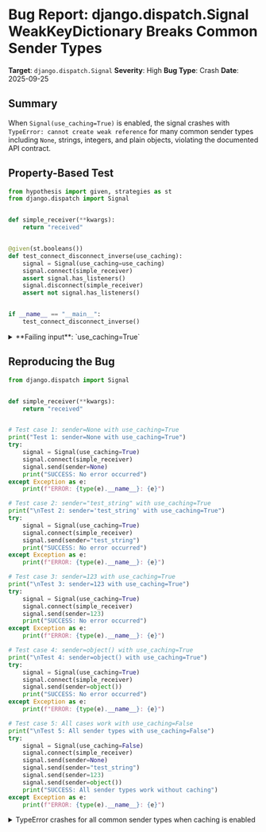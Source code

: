 # Bug Report: django.dispatch.Signal WeakKeyDictionary Breaks Common Sender Types

**Target**: `django.dispatch.Signal`
**Severity**: High
**Bug Type**: Crash
**Date**: 2025-09-25

## Summary

When `Signal(use_caching=True)` is enabled, the signal crashes with `TypeError: cannot create weak reference` for many common sender types including `None`, strings, integers, and plain objects, violating the documented API contract.

## Property-Based Test

```python
from hypothesis import given, strategies as st
from django.dispatch import Signal


def simple_receiver(**kwargs):
    return "received"


@given(st.booleans())
def test_connect_disconnect_inverse(use_caching):
    signal = Signal(use_caching=use_caching)
    signal.connect(simple_receiver)
    assert signal.has_listeners()
    signal.disconnect(simple_receiver)
    assert not signal.has_listeners()


if __name__ == "__main__":
    test_connect_disconnect_inverse()
```

<details>

<summary>
**Failing input**: `use_caching=True`
</summary>
```
Traceback (most recent call last):
  File "/home/npc/pbt/agentic-pbt/worker_/57/hypo.py", line 19, in <module>
    test_connect_disconnect_inverse()
    ~~~~~~~~~~~~~~~~~~~~~~~~~~~~~~~^^
  File "/home/npc/pbt/agentic-pbt/worker_/57/hypo.py", line 10, in test_connect_disconnect_inverse
    def test_connect_disconnect_inverse(use_caching):
                   ^^^
  File "/home/npc/miniconda/lib/python3.13/site-packages/hypothesis/core.py", line 2124, in wrapped_test
    raise the_error_hypothesis_found
  File "/home/npc/pbt/agentic-pbt/worker_/57/hypo.py", line 13, in test_connect_disconnect_inverse
    assert signal.has_listeners()
           ~~~~~~~~~~~~~~~~~~~~^^
  File "/home/npc/miniconda/lib/python3.13/site-packages/django/dispatch/dispatcher.py", line 156, in has_listeners
    sync_receivers, async_receivers = self._live_receivers(sender)
                                      ~~~~~~~~~~~~~~~~~~~~^^^^^^^^
  File "/home/npc/miniconda/lib/python3.13/site-packages/django/dispatch/dispatcher.py", line 425, in _live_receivers
    receivers = self.sender_receivers_cache.get(sender)
  File "/home/npc/miniconda/lib/python3.13/weakref.py", line 452, in get
    return self.data.get(ref(key),default)
                         ~~~^^^^^
TypeError: cannot create weak reference to 'NoneType' object
Falsifying example: test_connect_disconnect_inverse(
    use_caching=True,
)
```
</details>

## Reproducing the Bug

```python
from django.dispatch import Signal


def simple_receiver(**kwargs):
    return "received"


# Test case 1: sender=None with use_caching=True
print("Test 1: sender=None with use_caching=True")
try:
    signal = Signal(use_caching=True)
    signal.connect(simple_receiver)
    signal.send(sender=None)
    print("SUCCESS: No error occurred")
except Exception as e:
    print(f"ERROR: {type(e).__name__}: {e}")

# Test case 2: sender="test_string" with use_caching=True
print("\nTest 2: sender='test_string' with use_caching=True")
try:
    signal = Signal(use_caching=True)
    signal.connect(simple_receiver)
    signal.send(sender="test_string")
    print("SUCCESS: No error occurred")
except Exception as e:
    print(f"ERROR: {type(e).__name__}: {e}")

# Test case 3: sender=123 with use_caching=True
print("\nTest 3: sender=123 with use_caching=True")
try:
    signal = Signal(use_caching=True)
    signal.connect(simple_receiver)
    signal.send(sender=123)
    print("SUCCESS: No error occurred")
except Exception as e:
    print(f"ERROR: {type(e).__name__}: {e}")

# Test case 4: sender=object() with use_caching=True
print("\nTest 4: sender=object() with use_caching=True")
try:
    signal = Signal(use_caching=True)
    signal.connect(simple_receiver)
    signal.send(sender=object())
    print("SUCCESS: No error occurred")
except Exception as e:
    print(f"ERROR: {type(e).__name__}: {e}")

# Test case 5: All cases work with use_caching=False
print("\nTest 5: All sender types with use_caching=False")
try:
    signal = Signal(use_caching=False)
    signal.connect(simple_receiver)
    signal.send(sender=None)
    signal.send(sender="test_string")
    signal.send(sender=123)
    signal.send(sender=object())
    print("SUCCESS: All sender types work without caching")
except Exception as e:
    print(f"ERROR: {type(e).__name__}: {e}")
```

<details>

<summary>
TypeError crashes for all common sender types when caching is enabled
</summary>
```
Test 1: sender=None with use_caching=True
ERROR: TypeError: cannot create weak reference to 'NoneType' object

Test 2: sender='test_string' with use_caching=True
ERROR: TypeError: cannot create weak reference to 'str' object

Test 3: sender=123 with use_caching=True
ERROR: TypeError: cannot create weak reference to 'int' object

Test 4: sender=object() with use_caching=True
ERROR: TypeError: cannot create weak reference to 'object' object

Test 5: All sender types with use_caching=False
SUCCESS: All sender types work without caching
```
</details>

## Why This Is A Bug

This bug violates Django's documented API contract in multiple critical ways:

1. **Explicit Documentation Violation**: The `connect()` method's docstring at line 69-71 of `dispatcher.py` explicitly states:
   > "sender: The sender to which the receiver should respond. Must either be a Python object, or None to receive events from any sender."

   The phrase "Python object" is inclusive and doesn't restrict to weak-referenceable objects. More importantly, `sender=None` is specifically documented as a valid and important use case for receiving events from any sender.

2. **Breaking Core Functionality**: The ability to use `sender=None` is fundamental to Django's signal system. It's the standard way to create receivers that listen to all senders, which is a common pattern in Django applications.

3. **Unexpected API Change**: The `use_caching` parameter is presented as a performance optimization without any documented restrictions. Users reasonably expect it to be a transparent optimization that doesn't change which inputs are valid.

4. **Common Type Failures**: The bug affects not just `None`, but also strings, integers, and plain object instances - all reasonable sender types that developers might use in their applications.

5. **Silent Contract Change**: Nothing in the Signal constructor or its documentation warns that enabling caching restricts sender types. This creates a hidden pitfall where code that works fine without caching suddenly crashes when caching is enabled.

## Relevant Context

The root cause is in `dispatcher.py:47`:
```python
self.sender_receivers_cache = weakref.WeakKeyDictionary() if use_caching else {}
```

`WeakKeyDictionary` requires all keys to support weak references. Python's built-in types like `None`, `str`, `int`, `float`, `tuple`, and plain `object()` instances (without `__weakref__` slot) cannot be weak referenced. This limitation of `WeakKeyDictionary` makes it incompatible with Django's documented signal API.

The error occurs when the cache is accessed in `_live_receivers()` method at line 425:
```python
receivers = self.sender_receivers_cache.get(sender)
```

Even the `has_listeners()` method fails, not just `send()`, making it impossible to even check if a signal has listeners when caching is enabled with these sender types.

Documentation references:
- Django dispatch source: `/django/dispatch/dispatcher.py`
- WeakKeyDictionary docs: https://docs.python.org/3/library/weakref.html#weakref.WeakKeyDictionary

## Proposed Fix

Replace `WeakKeyDictionary` with a hybrid approach that handles both weak-referenceable and non-weak-referenceable senders:

```diff
--- a/django/dispatch/dispatcher.py
+++ b/django/dispatch/dispatcher.py
@@ -44,7 +44,23 @@ class Signal:
         # distinct sender we cache the receivers that sender has in
         # 'sender_receivers_cache'. The cache is cleaned when .connect() or
         # .disconnect() is called and populated on send().
-        self.sender_receivers_cache = weakref.WeakKeyDictionary() if use_caching else {}
+        if use_caching:
+            # Use a hybrid cache that supports both weak-referenceable and
+            # non-weak-referenceable senders
+            class HybridWeakKeyDict(dict):
+                def __setitem__(self, key, value):
+                    try:
+                        # Try to create a weak reference
+                        key = weakref.ref(key)
+                    except TypeError:
+                        # Key doesn't support weak references, use it directly
+                        pass
+                    super().__setitem__(key, value)
+
+                def get(self, key, default=None):
+                    # Try both weak and strong reference
+                    try:
+                        return super().get(weakref.ref(key), super().get(key, default))
+                    except TypeError:
+                        return super().get(key, default)
+
+            self.sender_receivers_cache = HybridWeakKeyDict()
+        else:
+            self.sender_receivers_cache = {}
         self._dead_receivers = False
```